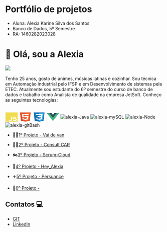 # Portfólio de projetos
- Aluna: Alexia Karine Silva dos Santos
- Banco de Dados, 5º Semestre
- RA: 1460282023028

# 👋 Olá, sou a Alexia 
<img src = "https://github.com/alexiakarine/Bertoti/blob/master/Icons/WhatsApp%20Image%202022-09-20%20at%2000.09.16.jpeg" width= "20%"/>

Tenho 25 anos, gosto de animes, músicas latinas e cozinhar. Sou técnica em Automação industrial pelo IFSP e em Desenvolvimento de sistemas pela ETEC. Atualmente sou estudante do 6º semestre do curso de banco de dados e trabalho como Analista de qualidade na empresa JetSoft. Conheço as seguintes tecnologias:
 
<div style="display: inline_block"><br>
  <img align="center" alt="alexia-Js" height="30" width="40" src="https://raw.githubusercontent.com/devicons/devicon/master/icons/javascript/javascript-plain.svg">
  <img align="center" alt="alexia-HTML" height="30" width="40" src="https://raw.githubusercontent.com/devicons/devicon/master/icons/html5/html5-original.svg">
  <img align="center" alt="alexia-CSS" height="30" width="40" src="https://raw.githubusercontent.com/devicons/devicon/master/icons/css3/css3-original.svg">
  <img align="center" alt="alexia-Js" height="30" width="40" src="https://raw.githubusercontent.com/devicons/devicon/master/icons/vuejs/vuejs-original.svg">
  <img align="center" alt="alexia-Java " height="65" width="70" src="https://icongr.am/devicon/java-original-wordmark.svg?size=128&color=currentColor">
  <img align="center" alt="alexia-mySQL " height="30" width="40" src="https://icongr.am/devicon/mysql-original.svg?size=128&color=currentColor">
  <img align="center" alt="alexia-Node " height="65" width="70" src="https://icongr.am/devicon/nodejs-original-wordmark.svg?size=128&color=currentColor">
  <img align="center" alt="alexia-gitBash " height="65" width="70" src="https://icongr.am/devicon/oracle-original.svg?size=128&color=currentColor">
 </div>

- :running_woman:[1º Projeto - Vai de van](https://github.com/alexiakarine/Projeto-integrador/blob/master/API_1.md) 

- :biking_woman:[2º Projeto - Consult CAR](https://github.com/alexiakarine/Projeto-integrador/blob/master/API_2.md)

- :motorcycle:[3º Projeto - Scrum-Cloud](https://github.com/alexiakarine/Projeto-integrador/blob/master/API_3.md)

- 	:blue_car:[4º Projeto - Hey_Alexia](https://github.com/alexiakarine/Projeto-integrador/blob/master/API_4.md)

- :airplane:[5º Projeto - Persuance](https://github.com/alexiakarine/ProjetoIntegrador/blob/master/API_5.md)

- 🚀[6º Projeto - ](https://github.com/alexiakarine/ProjetoIntegrador/blob/master/API_6.md)

## Contatos 💻
* [GIT](https://github.com/alexiakarine)
* [LinkedIn](https://www.linkedin.com/feed/)


